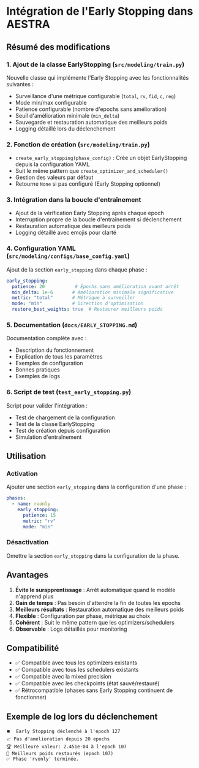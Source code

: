 # Intégration de l'Early Stopping dans AESTRA

## Résumé des modifications

### 1. Ajout de la classe EarlyStopping (`src/modeling/train.py`)

Nouvelle classe qui implémente l'Early Stopping avec les fonctionnalités suivantes :
- Surveillance d'une métrique configurable (`total`, `rv`, `fid`, `c`, `reg`)
- Mode min/max configurable
- Patience configurable (nombre d'epochs sans amélioration)
- Seuil d'amélioration minimale (`min_delta`)
- Sauvegarde et restauration automatique des meilleurs poids
- Logging détaillé lors du déclenchement

### 2. Fonction de création (`src/modeling/train.py`)

- `create_early_stopping(phase_config)` : Crée un objet EarlyStopping depuis la configuration YAML
- Suit le même pattern que `create_optimizer_and_scheduler()`
- Gestion des valeurs par défaut
- Retourne `None` si pas configuré (Early Stopping optionnel)

### 3. Intégration dans la boucle d'entraînement

- Ajout de la vérification Early Stopping après chaque epoch
- Interruption propre de la boucle d'entraînement si déclenchement
- Restauration automatique des meilleurs poids
- Logging détaillé avec emojis pour clarté

### 4. Configuration YAML (`src/modeling/configs/base_config.yaml`)

Ajout de la section `early_stopping` dans chaque phase :

```yaml
early_stopping:
  patience: 20           # Epochs sans amélioration avant arrêt
  min_delta: 1e-6       # Amélioration minimale significative
  metric: "total"       # Métrique à surveiller
  mode: "min"           # Direction d'optimisation
  restore_best_weights: true  # Restaurer meilleurs poids
```

### 5. Documentation (`docs/EARLY_STOPPING.md`)

Documentation complète avec :
- Description du fonctionnement
- Explication de tous les paramètres
- Exemples de configuration
- Bonnes pratiques
- Exemples de logs

### 6. Script de test (`test_early_stopping.py`)

Script pour valider l'intégration :
- Test de chargement de la configuration
- Test de la classe EarlyStopping
- Test de création depuis configuration
- Simulation d'entraînement

## Utilisation

### Activation
Ajouter une section `early_stopping` dans la configuration d'une phase :

```yaml
phases:
  - name: rvonly
    early_stopping:
      patience: 15
      metric: "rv"
      mode: "min"
```

### Désactivation
Omettre la section `early_stopping` dans la configuration de la phase.

## Avantages

1. **Évite le surapprentissage** : Arrêt automatique quand le modèle n'apprend plus
2. **Gain de temps** : Pas besoin d'attendre la fin de toutes les epochs
3. **Meilleurs résultats** : Restauration automatique des meilleurs poids
4. **Flexible** : Configuration par phase, métrique au choix
5. **Cohérent** : Suit le même pattern que les optimizers/schedulers
6. **Observable** : Logs détaillés pour monitoring

## Compatibilité

- ✅ Compatible avec tous les optimizers existants
- ✅ Compatible avec tous les schedulers existants  
- ✅ Compatible avec la mixed precision
- ✅ Compatible avec les checkpoints (état sauvé/restauré)
- ✅ Rétrocompatible (phases sans Early Stopping continuent de fonctionner)

## Exemple de log lors du déclenchement

```
⏹️  Early Stopping déclenché à l'epoch 127
📈 Pas d'amélioration depuis 20 epochs  
🏆 Meilleure valeur: 2.451e-04 à l'epoch 107
🔄 Meilleurs poids restaurés (epoch 107)
✅ Phase 'rvonly' terminée.
```
